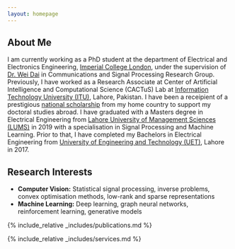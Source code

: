 ```yaml
---
layout: homepage
---
```


## About Me

I am currently working as a PhD student at the department of Electrical and Electronics Engineering, [Imperial College London](https://www.imperial.ac.uk/), under the supervision of [Dr. Wei Dai](https://www.imperial.ac.uk/people/wei.dai1) in Communications and Signal Processing Research Group. Previously, I have worked as a Research Associate at Center of Artificial Intelligence and Computational Science (CACTuS) Lab at [Information Technology University (ITU)](https://itu.edu.pk/), Lahore, Pakistan. I have been a receipient of a prestigious [national scholarship](https://www.peef.org.pk/phd-scholarships-finalawardlist-2019) from my home country to support my doctoral studies abroad. I have graduated with a Masters degree in Electrical Engineering from [Lahore University of Management Sciences (LUMS)](https://lums.edu.pk/) in 2019 with a specialisation in Signal Processing and Machine Learning. Prior to that, I have completed my Bachelors in Electrical Engineering from [University of Engineering and Technology (UET)](https://www.uet.edu.pk/home/), Lahore in 2017.


## Research Interests

- **Computer Vision:** Statistical signal processing, inverse problems, convex optimisation methods, low-rank and sparse representations
- **Machine Learning:** Deep learning, graph neural networks, reinforcement learning, generative models

<!---
## News

- **[Feb. 2020]** Our paper about incremental learning is accepted to CVPR 2020.
- **[Feb. 2020]** We will host the ACM Multimedia Asia 2020 conference in Singapore!
- **[Sept. 2019]** Our paper about few-shot learning is accepted to NeurIPS 2019.
- **[Mar. 2019]** Our paper about few-shot learning is accepted to CVPR 2019.
-->
{% include_relative _includes/publications.md %}

{% include_relative _includes/services.md %}
